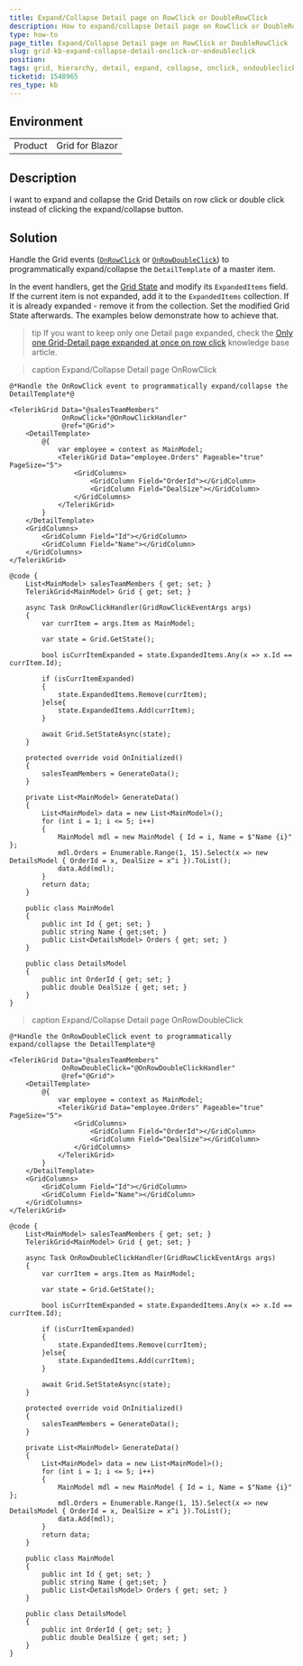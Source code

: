 ```yaml
---
title: Expand/Collapse Detail page on RowClick or DoubleRowClick
description: How to expand/collapse Detail page on RowClick or DoubleRowClick instead of clicking the expand/collapse button?
type: how-to
page_title: Expand/Collapse Detail page on RowClick or DoubleRowClick
slug: grid-kb-expand-collapse-detail-onclick-or-ondoubleclick
position: 
tags: grid, hierarchy, detail, expand, collapse, onclick, ondoubleclick
ticketid: 1548965
res_type: kb
---
```


## Environment
<table>
	<tbody>
		<tr>
			<td>Product</td>
			<td>Grid for Blazor</td>
		</tr>
	</tbody>
</table>


## Description

I want to expand and collapse the Grid Details on row click or double click instead of clicking the expand/collapse button.

## Solution

Handle the Grid events ([`OnRowClick`](slug:grid-events#onrowclick) or [`OnRowDoubleClick`](slug:grid-events#onrowdoubleclick)) to programmatically expand/collapse the `DetailTemplate` of a master item.

In the event handlers, get the [Grid State](slug:grid-state) and modify its `ExpandedItems` field. If the current item is not expanded, add it to the `ExpandedItems` collection. If it is already expanded - remove it from the collection. Set the modified Grid State afterwards. The examples below demonstrate how to achieve that.

>tip If you want to keep only one Detail page expanded, check the [Only one Grid-Detail page expanded at once on row click](slug:grid-kb-one-expanded-detail-template) knowledge base article.

>caption Expand/Collapse Detail page OnRowClick

````RAZOR
@*Handle the OnRowClick event to programmatically expand/collapse the DetailTemplate*@

<TelerikGrid Data="@salesTeamMembers" 
             OnRowClick="@OnRowClickHandler"
             @ref="@Grid">
    <DetailTemplate>
        @{
            var employee = context as MainModel;
            <TelerikGrid Data="employee.Orders" Pageable="true" PageSize="5">
                <GridColumns>
                    <GridColumn Field="OrderId"></GridColumn>
                    <GridColumn Field="DealSize"></GridColumn>
                </GridColumns>
            </TelerikGrid>
        }
    </DetailTemplate>
    <GridColumns>
        <GridColumn Field="Id"></GridColumn>
        <GridColumn Field="Name"></GridColumn>
    </GridColumns>
</TelerikGrid>

@code {
    List<MainModel> salesTeamMembers { get; set; }
    TelerikGrid<MainModel> Grid { get; set; }

    async Task OnRowClickHandler(GridRowClickEventArgs args)
    {
        var currItem = args.Item as MainModel;

        var state = Grid.GetState();

        bool isCurrItemExpanded = state.ExpandedItems.Any(x => x.Id == currItem.Id);

        if (isCurrItemExpanded)
        {
            state.ExpandedItems.Remove(currItem);
        }else{
            state.ExpandedItems.Add(currItem);
        }

        await Grid.SetStateAsync(state);
    }

    protected override void OnInitialized()
    {
        salesTeamMembers = GenerateData();
    }

    private List<MainModel> GenerateData()
    {
        List<MainModel> data = new List<MainModel>();
        for (int i = 1; i <= 5; i++)
        {
            MainModel mdl = new MainModel { Id = i, Name = $"Name {i}" };
            mdl.Orders = Enumerable.Range(1, 15).Select(x => new DetailsModel { OrderId = x, DealSize = x^i }).ToList();
            data.Add(mdl);
        }
        return data;
    }

    public class MainModel
    {
        public int Id { get; set; }
        public string Name { get;set; }
        public List<DetailsModel> Orders { get; set; }
    }

    public class DetailsModel
    {
        public int OrderId { get; set; }
        public double DealSize { get; set; }
    }
}
````


>caption Expand/Collapse Detail page OnRowDoubleClick

````RAZOR
@*Handle the OnRowDoubleClick event to programmatically expand/collapse the DetailTemplate*@

<TelerikGrid Data="@salesTeamMembers" 
             OnRowDoubleClick="@OnRowDoubleClickHandler"
             @ref="@Grid">
    <DetailTemplate>
        @{
            var employee = context as MainModel;
            <TelerikGrid Data="employee.Orders" Pageable="true" PageSize="5">
                <GridColumns>
                    <GridColumn Field="OrderId"></GridColumn>
                    <GridColumn Field="DealSize"></GridColumn>
                </GridColumns>
            </TelerikGrid>
        }
    </DetailTemplate>
    <GridColumns>
        <GridColumn Field="Id"></GridColumn>
        <GridColumn Field="Name"></GridColumn>
    </GridColumns>
</TelerikGrid>

@code {
    List<MainModel> salesTeamMembers { get; set; }
    TelerikGrid<MainModel> Grid { get; set; }

    async Task OnRowDoubleClickHandler(GridRowClickEventArgs args)
    {
        var currItem = args.Item as MainModel;

        var state = Grid.GetState();

        bool isCurrItemExpanded = state.ExpandedItems.Any(x => x.Id == currItem.Id);

        if (isCurrItemExpanded)
        {
            state.ExpandedItems.Remove(currItem);
        }else{
            state.ExpandedItems.Add(currItem);
        }

        await Grid.SetStateAsync(state);
    }

    protected override void OnInitialized()
    {
        salesTeamMembers = GenerateData();
    }

    private List<MainModel> GenerateData()
    {
        List<MainModel> data = new List<MainModel>();
        for (int i = 1; i <= 5; i++)
        {
            MainModel mdl = new MainModel { Id = i, Name = $"Name {i}" };
            mdl.Orders = Enumerable.Range(1, 15).Select(x => new DetailsModel { OrderId = x, DealSize = x^i }).ToList();
            data.Add(mdl);
        }
        return data;
    }

    public class MainModel
    {
        public int Id { get; set; }
        public string Name { get;set; }
        public List<DetailsModel> Orders { get; set; }
    }

    public class DetailsModel
    {
        public int OrderId { get; set; }
        public double DealSize { get; set; }
    }
}

````
